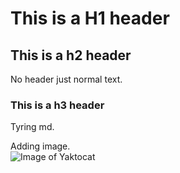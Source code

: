 # This is a H1 header
## This is a h2 header
No header just normal text.  
### This is a h3 header
  
Tyring md.

Adding image.  
![Image of Yaktocat](https://octodex.github.com/images/yaktocat.png)

